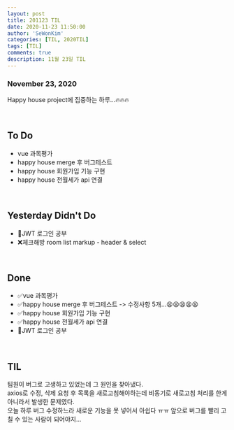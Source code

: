```yaml
---
layout: post
title: 201123 TIL
date: 2020-11-23 11:50:00
author: 'SeWonKim'
categories: [TIL, 2020TIL]
tags: [TIL]
comments: true
description: 11월 23일 TIL
---
```


### November 23, 2020

Happy house project에 집중하는 하루...🔥🔥🔥

&nbsp;

## To Do

- vue 과목평가
- happy house merge 후 버그테스트
- happy house 회원가입 기능 구현
- happy house 전월세가 api 연결

&nbsp;
&nbsp;

## Yesterday Didn't Do

- 🔺JWT 로그인 공부
- ❌체크해방 room list markup - header & select

&nbsp;
&nbsp;

## Done

- ✅vue 과목평가
- ✅happy house merge 후 버그테스트 -> 수정사항 5개...😫😫😫😫😫
- ✅happy house 회원가입 기능 구현
- ✅happy house 전월세가 api 연결
- 🔺JWT 로그인 공부

&nbsp;
&nbsp;

## TIL

팀원이 버그로 고생하고 있었는데 그 원인을 찾아냈다.     
axios로 수정, 삭제 요청 후 목록을 새로고침해야하는데 비동기로 새로고침 처리를 한게 아니라서 발생한 문제였다.      
오늘 하루 버그 수정하느라 새로운 기능을 못 넣어서 아쉽다 ㅠㅠ 앞으로 버그를 빨리 고칠 수 있는 사람이 되어야지...

&nbsp;
&nbsp;
